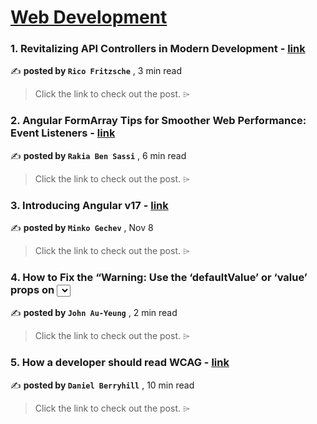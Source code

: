 
<h1><a href=https://medium.com/tag/web-development/recommended target="_blank" rel="noopener noreferrer">Web Development</a></h1>
<h3>1. Revitalizing API Controllers in Modern Development - <a href=https://medium.com/@rico-fritzsche/revitalizing-api-controllers-in-modern-development-d9c90da873c5?source=tag_recommended_feed---------0-84----------web_development----------dc63d474_c830_4ab9_9e9f_bfc515fc0f4f------- target="_blank" rel="noopener noreferrer">link</a></h3>

✍️ **posted by `Rico Fritzsche`** <date> , 3 min read</date>

<blockquote>Click the link to check out the post. ⌲</blockquote>

<h3>2. Angular FormArray Tips for Smoother Web Performance: Event Listeners - <a href=https://medium.com/gitconnected/angular-form-array-event-listeners-400f3761965c?source=tag_recommended_feed---------1-107----------web_development----------dc63d474_c830_4ab9_9e9f_bfc515fc0f4f------- target="_blank" rel="noopener noreferrer">link</a></h3>

✍️ **posted by `Rakia Ben Sassi`** <date> , 6 min read</date>

<blockquote>Click the link to check out the post. ⌲</blockquote>

<h3>3. Introducing Angular v17 - <a href=https://medium.com/angular-blog/introducing-angular-v17-4d7033312e4b?source=tag_recommended_feed---------2-85----------web_development----------dc63d474_c830_4ab9_9e9f_bfc515fc0f4f------- target="_blank" rel="noopener noreferrer">link</a></h3>

✍️ **posted by `Minko Gechev`** <date> , Nov 8</date>

<blockquote>Click the link to check out the post. ⌲</blockquote>

<h3>4. How to Fix the “Warning: Use the ‘defaultValue’ or ‘value’ props on <select> instead of setting… - <a href=https://medium.com/@hohanga/how-to-fix-the-warning-use-the-defaultvalue-or-value-props-on-select-instead-of-setting-f9c317d3d2ec?source=tag_recommended_feed---------3-84----------web_development----------dc63d474_c830_4ab9_9e9f_bfc515fc0f4f------- target="_blank" rel="noopener noreferrer">link</a></h3>

✍️ **posted by `John Au-Yeung`** <date> , 2 min read</date>

<blockquote>Click the link to check out the post. ⌲</blockquote>

<h3>5. How a developer should read WCAG - <a href=https://medium.com/user-experience-design-1/how-a-developer-should-read-wcag-b1aec621b9d2?source=tag_recommended_feed---------4-107----------web_development----------dc63d474_c830_4ab9_9e9f_bfc515fc0f4f------- target="_blank" rel="noopener noreferrer">link</a></h3>

✍️ **posted by `Daniel Berryhill`** <date> , 10 min read</date>

<blockquote>Click the link to check out the post. ⌲</blockquote>

